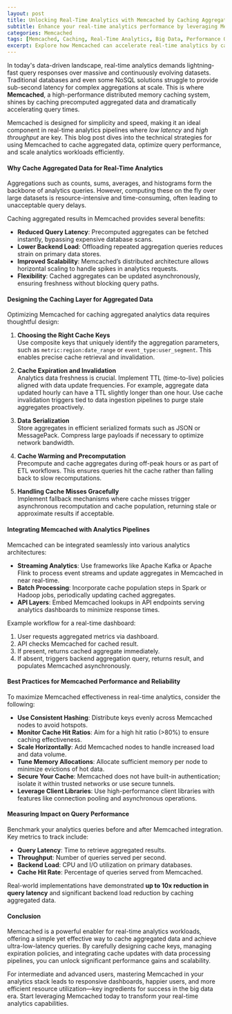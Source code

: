 ```yaml
---
layout: post
title: Unlocking Real-Time Analytics with Memcached by Caching Aggregated Data for Faster Queries
subtitle: Enhance your real-time analytics performance by leveraging Memcached to cache aggregated data and speed up query responses
categories: Memcached
tags: [Memcached, Caching, Real-Time Analytics, Big Data, Performance Optimization, Distributed Systems, Data Aggregation]
excerpt: Explore how Memcached can accelerate real-time analytics by caching aggregated data, reducing query latency, and improving system scalability for high-throughput environments.
---
```

In today's data-driven landscape, real-time analytics demands lightning-fast query responses over massive and continuously evolving datasets. Traditional databases and even some NoSQL solutions struggle to provide sub-second latency for complex aggregations at scale. This is where **Memcached**, a high-performance distributed memory caching system, shines by caching precomputed aggregated data and dramatically accelerating query times.

Memcached is designed for simplicity and speed, making it an ideal component in real-time analytics pipelines where *low latency* and *high throughput* are key. This blog post dives into the technical strategies for using Memcached to cache aggregated data, optimize query performance, and scale analytics workloads efficiently.

#### Why Cache Aggregated Data for Real-Time Analytics

Aggregations such as counts, sums, averages, and histograms form the backbone of analytics queries. However, computing these on the fly over large datasets is resource-intensive and time-consuming, often leading to unacceptable query delays.

Caching aggregated results in Memcached provides several benefits:

- **Reduced Query Latency**: Precomputed aggregates can be fetched instantly, bypassing expensive database scans.
- **Lower Backend Load**: Offloading repeated aggregation queries reduces strain on primary data stores.
- **Improved Scalability**: Memcached’s distributed architecture allows horizontal scaling to handle spikes in analytics requests.
- **Flexibility**: Cached aggregates can be updated asynchronously, ensuring freshness without blocking query paths.

#### Designing the Caching Layer for Aggregated Data

Optimizing Memcached for caching aggregated analytics data requires thoughtful design:

1. **Choosing the Right Cache Keys**  
   Use composite keys that uniquely identify the aggregation parameters, such as `metric:region:date_range` or `event_type:user_segment`. This enables precise cache retrieval and invalidation.

2. **Cache Expiration and Invalidation**  
   Analytics data freshness is crucial. Implement TTL (time-to-live) policies aligned with data update frequencies. For example, aggregate data updated hourly can have a TTL slightly longer than one hour. Use cache invalidation triggers tied to data ingestion pipelines to purge stale aggregates proactively.

3. **Data Serialization**  
   Store aggregates in efficient serialized formats such as JSON or MessagePack. Compress large payloads if necessary to optimize network bandwidth.

4. **Cache Warming and Precomputation**  
   Precompute and cache aggregates during off-peak hours or as part of ETL workflows. This ensures queries hit the cache rather than falling back to slow recomputations.

5. **Handling Cache Misses Gracefully**  
   Implement fallback mechanisms where cache misses trigger asynchronous recomputation and cache population, returning stale or approximate results if acceptable.

#### Integrating Memcached with Analytics Pipelines

Memcached can be integrated seamlessly into various analytics architectures:

- **Streaming Analytics**: Use frameworks like Apache Kafka or Apache Flink to process event streams and update aggregates in Memcached in near real-time.
- **Batch Processing**: Incorporate cache population steps in Spark or Hadoop jobs, periodically updating cached aggregates.
- **API Layers**: Embed Memcached lookups in API endpoints serving analytics dashboards to minimize response times.

Example workflow for a real-time dashboard:

1. User requests aggregated metrics via dashboard.
2. API checks Memcached for cached result.
3. If present, returns cached aggregate immediately.
4. If absent, triggers backend aggregation query, returns result, and populates Memcached asynchronously.

#### Best Practices for Memcached Performance and Reliability

To maximize Memcached effectiveness in real-time analytics, consider the following:

- **Use Consistent Hashing**: Distribute keys evenly across Memcached nodes to avoid hotspots.
- **Monitor Cache Hit Ratios**: Aim for a high hit ratio (>80%) to ensure caching effectiveness.
- **Scale Horizontally**: Add Memcached nodes to handle increased load and data volume.
- **Tune Memory Allocations**: Allocate sufficient memory per node to minimize evictions of hot data.
- **Secure Your Cache**: Memcached does not have built-in authentication; isolate it within trusted networks or use secure tunnels.
- **Leverage Client Libraries**: Use high-performance client libraries with features like connection pooling and asynchronous operations.

#### Measuring Impact on Query Performance

Benchmark your analytics queries before and after Memcached integration. Key metrics to track include:

- **Query Latency**: Time to retrieve aggregated results.
- **Throughput**: Number of queries served per second.
- **Backend Load**: CPU and I/O utilization on primary databases.
- **Cache Hit Rate**: Percentage of queries served from Memcached.

Real-world implementations have demonstrated **up to 10x reduction in query latency** and significant backend load reduction by caching aggregated data.

#### Conclusion

Memcached is a powerful enabler for real-time analytics workloads, offering a simple yet effective way to cache aggregated data and achieve ultra-low-latency queries. By carefully designing cache keys, managing expiration policies, and integrating cache updates with data processing pipelines, you can unlock significant performance gains and scalability.

For intermediate and advanced users, mastering Memcached in your analytics stack leads to responsive dashboards, happier users, and more efficient resource utilization—key ingredients for success in the big data era. Start leveraging Memcached today to transform your real-time analytics capabilities.
